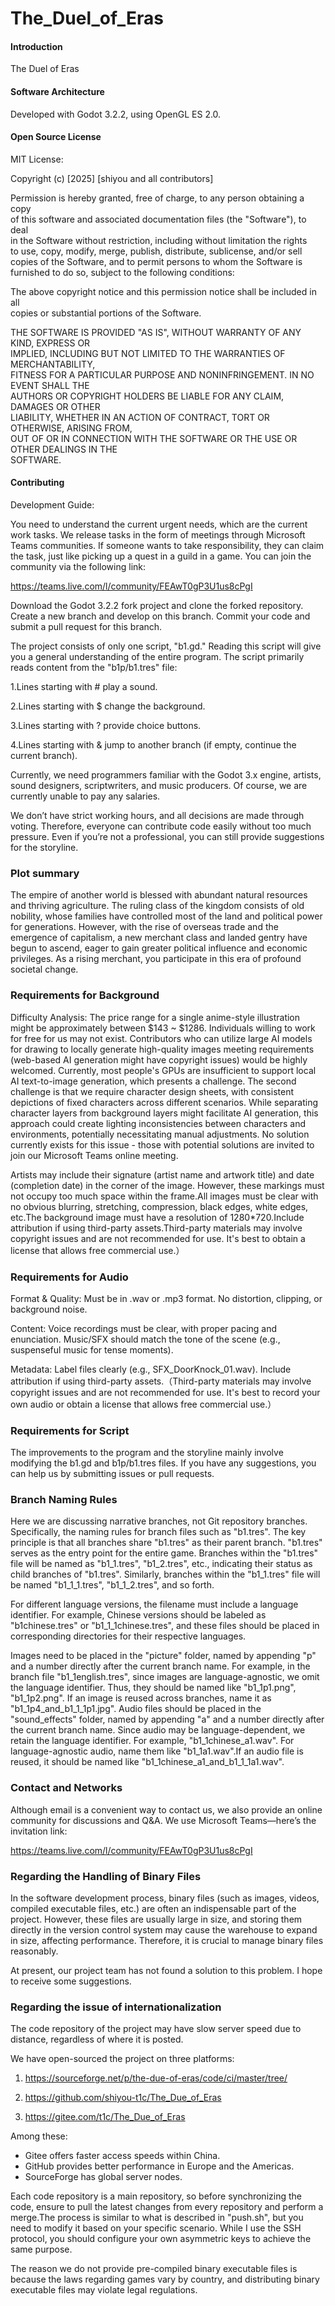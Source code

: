 # The_Duel_of_Eras

#### Introduction  
The Duel of Eras  

#### Software Architecture  
Developed with Godot 3.2.2, using OpenGL ES 2.0.  

#### Open Source License  
MIT License:  

Copyright (c) [2025] [shiyou and all contributors]  

Permission is hereby granted, free of charge, to any person obtaining a copy  
of this software and associated documentation files (the "Software"), to deal  
in the Software without restriction, including without limitation the rights  
to use, copy, modify, merge, publish, distribute, sublicense, and/or sell  
copies of the Software, and to permit persons to whom the Software is  
furnished to do so, subject to the following conditions:  

The above copyright notice and this permission notice shall be included in all  
copies or substantial portions of the Software.  

THE SOFTWARE IS PROVIDED "AS IS", WITHOUT WARRANTY OF ANY KIND, EXPRESS OR  
IMPLIED, INCLUDING BUT NOT LIMITED TO THE WARRANTIES OF MERCHANTABILITY,  
FITNESS FOR A PARTICULAR PURPOSE AND NONINFRINGEMENT. IN NO EVENT SHALL THE  
AUTHORS OR COPYRIGHT HOLDERS BE LIABLE FOR ANY CLAIM, DAMAGES OR OTHER  
LIABILITY, WHETHER IN AN ACTION OF CONTRACT, TORT OR OTHERWISE, ARISING FROM,  
OUT OF OR IN CONNECTION WITH THE SOFTWARE OR THE USE OR OTHER DEALINGS IN THE  
SOFTWARE.  

#### Contributing  

Development Guide:

You need to understand the current urgent needs, which are the current work tasks. We release tasks in the form of meetings through Microsoft Teams communities. If someone wants to take responsibility, they can claim the task, just like picking up a quest in a guild in a game. You can join the community via the following link:


https://teams.live.com/l/community/FEAwT0gP3U1us8cPgI


Download the Godot 3.2.2 fork project and clone the forked repository.
Create a new branch and develop on this branch.
Commit your code and submit a pull request for this branch.

The project consists of only one script, "b1.gd." Reading this script will give you a general understanding of the entire program.
The script primarily reads content from the "b1p/b1.tres" file:

1.Lines starting with # play a sound.

2.Lines starting with $ change the background.

3.Lines starting with ? provide choice buttons.

4.Lines starting with & jump to another branch (if empty, continue the current branch).



Currently, we need programmers familiar with the Godot 3.x engine, artists, sound designers, scriptwriters, and music producers. Of course, we are currently unable to pay any salaries. 

We don’t have strict working hours, and all decisions are made through voting. Therefore, everyone can contribute code easily without too much pressure. Even if you’re not a professional, you can still provide suggestions for the storyline.

### Plot summary

The empire of another world is blessed with abundant natural resources and thriving agriculture. The ruling class of the kingdom consists of old nobility, whose families have controlled most of the land and political power for generations. However, with the rise of overseas trade and the emergence of capitalism, a new merchant class and landed gentry have begun to ascend, eager to gain greater political influence and economic privileges. As a rising merchant, you participate in this era of profound societal change. 

### Requirements for Background

Difficulty Analysis: 
The price range for a single anime-style illustration might be approximately between $143 ~ $1286. Individuals willing to work for free for us may not exist. Contributors who can utilize large AI models for drawing to locally generate high-quality images meeting requirements (web-based AI generation might have copyright issues) would be highly welcomed. Currently, most people's GPUs are insufficient to support local AI text-to-image generation, which presents a challenge. The second challenge is that we require character design sheets, with consistent depictions of fixed characters across different scenarios. While separating character layers from background layers might facilitate AI generation, this approach could create lighting inconsistencies between characters and environments, potentially necessitating manual adjustments. No solution currently exists for this issue - those with potential solutions are invited to join our Microsoft Teams online meeting.

Artists may include their signature (artist name and artwork title) and date (completion date) in the corner of the image. However, these markings must not occupy too much space within the frame.All images must be clear with no obvious blurring, stretching, compression, black edges, white edges, etc.The background image must have a resolution of 1280*720.Include attribution if using third-party assets.Third-party materials may involve copyright issues and are not recommended for use. It's best to obtain a license that allows free commercial use.）

### Requirements for Audio

Format & Quality:
    Must be in .wav or .mp3 format.
    No distortion, clipping, or background noise.


Content:
    Voice recordings must be clear, with proper pacing and enunciation.
    Music/SFX should match the tone of the scene (e.g., suspenseful music for tense moments).


Metadata:
    Label files clearly (e.g., SFX_DoorKnock_01.wav).
    Include attribution if using third-party assets.（Third-party materials may involve copyright issues and are not recommended for use. It's best to record your own audio or obtain a license that allows free commercial use.）


### Requirements for Script

The improvements to the program and the storyline mainly involve modifying the b1.gd and b1p/b1.tres files. If you have any suggestions, you can help us by submitting issues or pull requests.

### Branch Naming Rules

Here we are discussing narrative branches, not Git repository branches. Specifically, the naming rules for branch files such as "b1.tres". The key principle is that all branches share "b1.tres" as their parent branch. "b1.tres" serves as the entry point for the entire game. Branches within the "b1.tres" file will be named as "b1_1.tres", "b1_2.tres", etc., indicating their status as child branches of "b1.tres". Similarly, branches within the "b1_1.tres" file will be named "b1_1_1.tres", "b1_1_2.tres", and so forth.

For different language versions, the filename must include a language identifier. For example, Chinese versions should be labeled as "b1chinese.tres" or "b1_1_1chinese.tres", and these files should be placed in corresponding directories for their respective languages.

Images need to be placed in the "picture" folder, named by appending "p" and a number directly after the current branch name. For example, in the branch file "b1_1english.tres", since images are language-agnostic, we omit the language identifier. Thus, they should be named like "b1_1p1.png", "b1_1p2.png". If an image is reused across branches, name it as "b1_1p4_and_b1_1_1p1.jpg". Audio files should be placed in the "sound_effects" folder, named by appending "a" and a number directly after the current branch name. Since audio may be language-dependent, we retain the language identifier. For example, "b1_1chinese_a1.wav". For language-agnostic audio, name them like "b1_1a1.wav".If an audio file is reused, it should be named like "b1_1chinese_a1_and_b1_1_1a1.wav".

### Contact and Networks

Although email is a convenient way to contact us, we also provide an online community for discussions and Q&A. We use Microsoft Teams—here’s the invitation link:


https://teams.live.com/l/community/FEAwT0gP3U1us8cPgI

### Regarding the Handling of Binary Files

In the software development process, binary files (such as images, videos, compiled executable files, etc.) are often an indispensable part of the project. However, these files are usually large in size, and storing them directly in the version control system may cause the warehouse to expand in size, affecting performance. Therefore, it is crucial to manage binary files reasonably.

At present, our project team has not found a solution to this problem. I hope to receive some suggestions.

### Regarding the issue of internationalization

The code repository of the project may have slow server speed due to distance, regardless of where it is posted.

We have open-sourced the project on three platforms:

1. https://sourceforge.net/p/the-due-of-eras/code/ci/master/tree/

2. https://github.com/shiyou-t1c/The_Due_of_Eras

3. https://gitee.com/t1c/The_Due_of_Eras


Among these:
- Gitee offers faster access speeds within China.
- GitHub provides better performance in Europe and the Americas.
- SourceForge has global server nodes.

Each code repository is a main repository, so before synchronizing the code, ensure to pull the latest changes from every repository and perform a merge.The process is similar to what is described in "push.sh", but you need to modify it based on your specific scenario. While I use the SSH protocol, you should configure your own asymmetric keys to achieve the same purpose.

The reason we do not provide pre-compiled binary executable files is because the laws regarding games vary by country, and distributing binary executable files may violate legal regulations.
